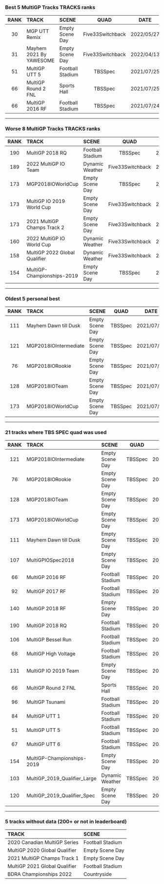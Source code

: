 ### Best 5 MultiGP Tracks TRACKS ranks
|RANK|TRACK|SCENE|QUAD|DATE|
|:---:|:---|:---|:---:|:---:|
|30|MGP UTT Remix|Empty Scene Day|Five33Switchback|2022/05/27|
|31|Mayhem 2021 By YAWESOME|Empty Scene Day|Five33Switchback|2022/04/13|
|51|MultiGP UTT 5|Football Stadium|TBSSpec|2021/07/25|
|66|MultiGP Round 2 FNL|Sports Hall|TBSSpec|2021/07/25|
|66|MultiGP 2016 RF|Football Stadium|TBSSpec|2021/07/24|
---
### Worse 8 MultiGP Tracks TRACKS ranks
|RANK|TRACK|SCENE|QUAD|DATE|
|:---:|:---|:---|:---:|:---:|
|190|MultiGP 2018 RQ|Football Stadium|TBSSpec|2021/07/24|
|189|2022 MultiGP IO Team|Dynamic Weather|Five33Switchback|2022/05/31|
|173|MGP2018IOWorldCup|Empty Scene Day|TBSSpec|2021/07/18|
|173|MultiGP IO 2019 World Cup|Empty Scene Day|Five33Switchback|2022/07/25|
|173|2021 MultiGP Champs Track 2|Empty Scene Day|Five33Switchback|2022/10/08|
|160|2022 MultiGP IO World Cup|Dynamic Weather|Five33Switchback|2022/05/30|
|158|MultiGP 2022 Global Qualifier|Dynamic Weather|Five33Switchback|2022/04/24|
|154|MultiGP-Championships-2019|Empty Scene Day|TBSSpec|2021/07/25|
---
### Oldest 5 personal best
|RANK|TRACK|SCENE|QUAD|DATE|
|:---:|:---|:---|:---:|:---:|
|111|Mayhem Dawn till Dusk|Empty Scene Day|TBSSpec|2021/07/18|
|121|MGP2018IOIntermediate|Empty Scene Day|TBSSpec|2021/07/18|
|76|MGP2018IORookie|Empty Scene Day|TBSSpec|2021/07/18|
|128|MGP2018IOTeam|Empty Scene Day|TBSSpec|2021/07/18|
|173|MGP2018IOWorldCup|Empty Scene Day|TBSSpec|2021/07/18|
---
### 21 tracks where TBS SPEC quad was used
|RANK|TRACK|SCENE|QUAD|DATE|
|:---:|:---|:---|:---:|:---:|
|121|MGP2018IOIntermediate|Empty Scene Day|TBSSpec|2021/07/18|
|76|MGP2018IORookie|Empty Scene Day|TBSSpec|2021/07/18|
|128|MGP2018IOTeam|Empty Scene Day|TBSSpec|2021/07/18|
|173|MGP2018IOWorldCup|Empty Scene Day|TBSSpec|2021/07/18|
|111|Mayhem Dawn till Dusk|Empty Scene Day|TBSSpec|2021/07/18|
|107|MultiGPIOSpec2018|Empty Scene Day|TBSSpec|2021/07/25|
|66|MultiGP 2016 RF|Football Stadium|TBSSpec|2021/07/24|
|92|MultiGP 2017 RF|Football Stadium|TBSSpec|2022/01/11|
|140|MultiGP 2018 RF|Empty Scene Day|TBSSpec|2021/07/24|
|190|MultiGP 2018 RQ|Football Stadium|TBSSpec|2021/07/24|
|106|MultiGP Bessel Run|Football Stadium|TBSSpec|2021/07/24|
|68|MultiGP High Voltage|Football Stadium|TBSSpec|2021/07/24|
|131|MultiGP IO 2019 Team|Empty Scene Day|TBSSpec|2021/07/24|
|66|MultiGP Round 2 FNL|Sports Hall|TBSSpec|2021/07/25|
|96|MultiGP Tsunami|Football Stadium|TBSSpec|2021/07/25|
|84|MultiGP UTT 1|Football Stadium|TBSSpec|2021/07/25|
|51|MultiGP UTT 5|Football Stadium|TBSSpec|2021/07/25|
|67|MultiGP UTT 6|Football Stadium|TBSSpec|2021/07/25|
|154|MultiGP-Championships-2019|Empty Scene Day|TBSSpec|2021/07/25|
|103|MultiGP_2019_Qualifier_Large|Dynamic Weather|TBSSpec|2022/01/30|
|120|MultiGP_2019_Qualifier_Spec|Empty Scene Day|TBSSpec|2021/07/25|
---
### 5 tracks without data (200+ or not in leaderboard)
|TRACK|SCENE|
|:---|:---|
|2020 Canadian MultiGP Series|Football Stadium|
|MultiGP 2020 Global Qualifier|Empty Scene Day|
|2021 MultiGP Champs Track 1|Empty Scene Day|
|MultiGP 2021 Global Qualifier|Football Stadium|
|BDRA Championships 2022|Countryside|
